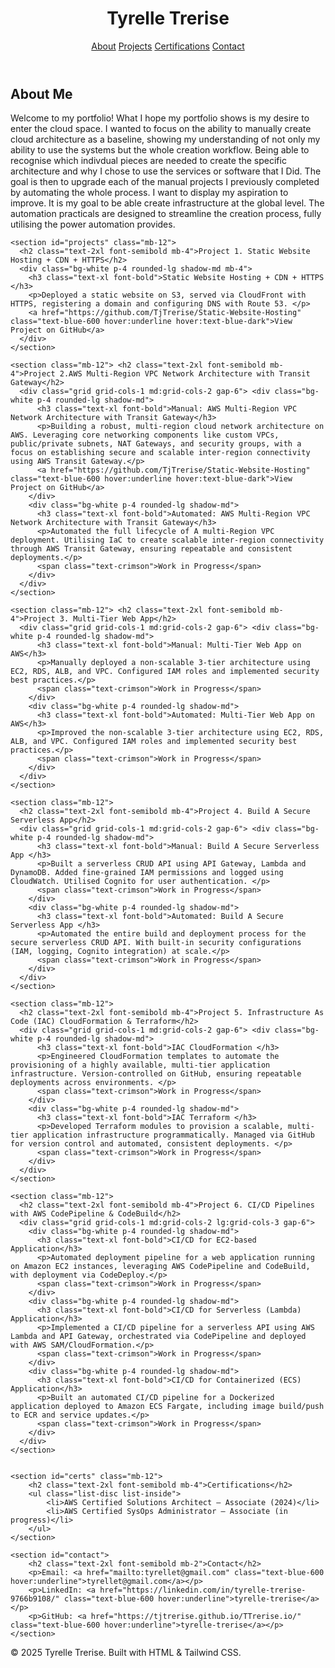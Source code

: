 <!DOCTYPE html>
<html lang="en">
<head>
  <meta charset="UTF-8">
  <meta name="viewport" content="width=device-width, initial-scale=1.0">
  <title>Tyrelle Trerise | Cloud Engineer Portfolio</title>
  <link href="https://cdn.jsdelivr.net/npm/tailwindcss@2.2.19/dist/tailwind.min.css" rel="stylesheet">
  <!-- Custom CSS for the crimson color -->
  <style>
    .text-crimson {
      color: #dc143c;
    }
    /* A slightly darker blue for hover, similar to blue-600 */
    .hover\:text-blue-dark:hover {
        color: #2563eb;
    }
  </style>
</head>
<body class="bg-gray-100 text-gray-800 font-sans">
  <header class="bg-white shadow-md sticky top-0 z-50">
    <div class="max-w-5xl mx-auto p-4 flex justify-between items-center">
      <h1 class="text-xl font-bold">Tyrelle Trerise</h1>
      <nav>
        <a href="#about" class="mr-4 hover:text-blue-500">About</a>
        <a href="#projects" class="mr-4 hover:text-blue-500">Projects</a>
        <a href="#certs" class="mr-4 hover:text-blue-500">Certifications</a>
        <a href="#contact" class="hover:text-blue-500">Contact</a>
      </nav>
    </div>
  </header>

  <main class="max-w-5xl mx-auto px-4 py-8">
    <section id="about" class="mb-12">
      <h2 class="text-2xl font-semibold mb-2">About Me</h2>
      <p>
      Welcome to my portfolio! What I hope my portfolio shows is my desire to enter the cloud space. I wanted to focus on the ability to manually create cloud architecture as a baseline, showing my understanding of not only my ability to use the systems but the whole creation workflow. Being able to recognise which indivdual pieces are needed to create the specific architecture and why I chose to use the services or software that I Did. The goal is then to upgrade each of the manual projects I previously completed by automating the whole process. I want to display my aspiration to improve. It is my goal to be able create infrastructure at the global level. The automation practicals are designed to streamline the creation process, fully utilising the power automation provides.
    </section>

    <section id="projects" class="mb-12">
      <h2 class="text-2xl font-semibold mb-4">Project 1. Static Website Hosting + CDN + HTTPS</h2>
      <div class="bg-white p-4 rounded-lg shadow-md mb-4">
        <h3 class="text-xl font-bold">Static Website Hosting + CDN + HTTPS </h3>
        <p>Deployed a static website on S3, served via CloudFront with HTTPS, registering a domain and configuring DNS with Route 53. </p>
        <a href="https://github.com/TjTrerise/Static-Website-Hosting" class="text-blue-600 hover:underline hover:text-blue-dark">View Project on GitHub</a>
      </div>
    </section>

    <section class="mb-12"> <h2 class="text-2xl font-semibold mb-4">Project 2.AWS Multi-Region VPC Network Architecture with Transit Gateway</h2>
      <div class="grid grid-cols-1 md:grid-cols-2 gap-6"> <div class="bg-white p-4 rounded-lg shadow-md">
          <h3 class="text-xl font-bold">Manual: AWS Multi-Region VPC Network Architecture with Transit Gateway</h3>
          <p>Building a robust, multi-region cloud network architecture on AWS. Leveraging core networking components like custom VPCs, public/private subnets, NAT Gateways, and security groups, with a focus on establishing secure and scalable inter-region connectivity using AWS Transit Gateway.</p>
          <a href="https://github.com/TjTrerise/Static-Website-Hosting" class="text-blue-600 hover:underline hover:text-blue-dark">View Project on GitHub</a>
        </div>
        <div class="bg-white p-4 rounded-lg shadow-md">
          <h3 class="text-xl font-bold">Automated: AWS Multi-Region VPC Network Architecture with Transit Gateway</h3>
          <p>Automated the full lifecycle of A multi-Region VPC deployment. Utilising IaC to create scalable inter-region connectivity through AWS Transit Gateway, ensuring repeatable and consistent deployments.</p>
          <span class="text-crimson">Work in Progress</span>
        </div>
      </div>
    </section>

    <section class="mb-12"> <h2 class="text-2xl font-semibold mb-4">Project 3. Multi-Tier Web App</h2>
      <div class="grid grid-cols-1 md:grid-cols-2 gap-6"> <div class="bg-white p-4 rounded-lg shadow-md">
          <h3 class="text-xl font-bold">Manual: Multi-Tier Web App on AWS</h3>
          <p>Manually deployed a non-scalable 3-tier architecture using EC2, RDS, ALB, and VPC. Configured IAM roles and implemented security best practices.</p>
          <span class="text-crimson">Work in Progress</span>
        </div>
        <div class="bg-white p-4 rounded-lg shadow-md">
          <h3 class="text-xl font-bold">Automated: Multi-Tier Web App on AWS</h3>
          <p>Improved the non-scalable 3-tier architecture using EC2, RDS, ALB, and VPC. Configured IAM roles and implemented security best practices.</p>
          <span class="text-crimson">Work in Progress</span>
        </div>
      </div>
    </section>

    <section class="mb-12">
      <h2 class="text-2xl font-semibold mb-4">Project 4. Build A Secure Serverless App</h2>
      <div class="grid grid-cols-1 md:grid-cols-2 gap-6"> <div class="bg-white p-4 rounded-lg shadow-md">
          <h3 class="text-xl font-bold">Manual: Build A Secure Serverless App </h3>
          <p>Built a serverless CRUD API using API Gateway, Lambda and DynamoDB. Added fine-grained IAM permissions and logged using CloudWatch. Utilised Cognito for user authentication. </p>
          <span class="text-crimson">Work in Progress</span>
        </div>
        <div class="bg-white p-4 rounded-lg shadow-md">
          <h3 class="text-xl font-bold">Automated: Build A Secure Serverless App </h3>
          <p>Automated the entire build and deployment process for the secure serverless CRUD API. With built-in security configurations (IAM, logging, Cognito integration) at scale.</p>
          <span class="text-crimson">Work in Progress</span>
        </div>
      </div>
    </section>

    <section class="mb-12">
      <h2 class="text-2xl font-semibold mb-4">Project 5. Infrastructure As Code (IAC) CloudFormation & Terraform</h2>
      <div class="grid grid-cols-1 md:grid-cols-2 gap-6"> <div class="bg-white p-4 rounded-lg shadow-md">
          <h3 class="text-xl font-bold">IAC CloudFormation </h3>
          <p>Engineered CloudFormation templates to automate the provisioning of a highly available, multi-tier application infrastructure. Version-controlled on GitHub, ensuring repeatable deployments across environments. </p>
          <span class="text-crimson">Work in Progress</span>
        </div>
        <div class="bg-white p-4 rounded-lg shadow-md">
          <h3 class="text-xl font-bold">IAC Terraform </h3>
          <p>Developed Terraform modules to provision a scalable, multi-tier application infrastructure programmatically. Managed via GitHub for version control and automated, consistent deployments. </p>
          <span class="text-crimson">Work in Progress</span>
        </div>
      </div>
    </section>

    <section class="mb-12">
      <h2 class="text-2xl font-semibold mb-4">Project 6. CI/CD Pipelines with AWS CodePipeline & CodeBuild</h2>
      <div class="grid grid-cols-1 md:grid-cols-2 lg:grid-cols-3 gap-6">
        <div class="bg-white p-4 rounded-lg shadow-md">
          <h3 class="text-xl font-bold">CI/CD for EC2-based Application</h3>
          <p>Automated deployment pipeline for a web application running on Amazon EC2 instances, leveraging AWS CodePipeline and CodeBuild, with deployment via CodeDeploy.</p>
          <span class="text-crimson">Work in Progress</span>
        </div>
        <div class="bg-white p-4 rounded-lg shadow-md">
          <h3 class="text-xl font-bold">CI/CD for Serverless (Lambda) Application</h3>
          <p>Implemented a CI/CD pipeline for a serverless API using AWS Lambda and API Gateway, orchestrated via CodePipeline and deployed with AWS SAM/CloudFormation.</p>
          <span class="text-crimson">Work in Progress</span>
        </div>
        <div class="bg-white p-4 rounded-lg shadow-md">
          <h3 class="text-xl font-bold">CI/CD for Containerized (ECS) Application</h3>
          <p>Built an automated CI/CD pipeline for a Dockerized application deployed to Amazon ECS Fargate, including image build/push to ECR and service updates.</p>
          <span class="text-crimson">Work in Progress</span>
        </div>
      </div>
    </section>


    <section id="certs" class="mb-12">
        <h2 class="text-2xl font-semibold mb-4">Certifications</h2>
        <ul class="list-disc list-inside">
            <li>AWS Certified Solutions Architect – Associate (2024)</li>
            <li>AWS Certified SysOps Administrator – Associate (in progress)</li>
        </ul>
    </section>

    <section id="contact">
        <h2 class="text-2xl font-semibold mb-2">Contact</h2>
        <p>Email: <a href="mailto:tyrellet@gmail.com" class="text-blue-600 hover:underline">tyrellet@gmail.com</a></p>
        <p>LinkedIn: <a href="https://linkedin.com/in/tyrelle-trerise-9766b9108/" class="text-blue-600 hover:underline">tyrelle-trerise</a></p>
        <p>GitHub: <a href="https://tjtrerise.github.io/TTrerise.io/" class="text-blue-600 hover:underline">tyrelle-trerise</a></p>
    </section>
  </main>

  <footer class="text-center py-6 text-sm text-gray-500">
    &copy; 2025 Tyrelle Trerise. Built with HTML & Tailwind CSS.
  </footer>
</body>
</html>
